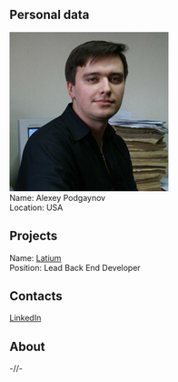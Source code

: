 ## Personal data
![photo](photo/alexey_podgaynov.png)  
Name: Alexey Podgaynov   
Location: USA  
## Projects 
Name: [Latium](../projects/latium.md)  
Position: Lead Back End Developer   
## Contacts
[LinkedIn](https://www.linkedin.com/in/alexey-podgaynov-76b377149/)  
## About
-//-
